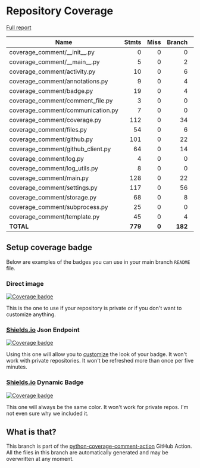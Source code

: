# Repository Coverage

[Full report](https://htmlpreview.github.io/?https://github.com/py-cov-action/python-coverage-comment-action/blob/python-coverage-comment-action-data/htmlcov/index.html)

| Name                                |    Stmts |     Miss |   Branch |   BrPart |    Cover |   Missing |
|------------------------------------ | -------: | -------: | -------: | -------: | -------: | --------: |
| coverage\_comment/\_\_init\_\_.py   |        0 |        0 |        0 |        0 |     100% |           |
| coverage\_comment/\_\_main\_\_.py   |        5 |        0 |        2 |        0 |     100% |           |
| coverage\_comment/activity.py       |       10 |        0 |        6 |        0 |     100% |           |
| coverage\_comment/annotations.py    |        9 |        0 |        4 |        0 |     100% |           |
| coverage\_comment/badge.py          |       19 |        0 |        4 |        0 |     100% |           |
| coverage\_comment/comment\_file.py  |        3 |        0 |        0 |        0 |     100% |           |
| coverage\_comment/communication.py  |        7 |        0 |        0 |        0 |     100% |           |
| coverage\_comment/coverage.py       |      112 |        0 |       34 |        0 |     100% |           |
| coverage\_comment/files.py          |       54 |        0 |        6 |        0 |     100% |           |
| coverage\_comment/github.py         |      101 |        0 |       22 |        0 |     100% |           |
| coverage\_comment/github\_client.py |       64 |        0 |       14 |        0 |     100% |           |
| coverage\_comment/log.py            |        4 |        0 |        0 |        0 |     100% |           |
| coverage\_comment/log\_utils.py     |        8 |        0 |        0 |        0 |     100% |           |
| coverage\_comment/main.py           |      128 |        0 |       22 |        0 |     100% |           |
| coverage\_comment/settings.py       |      117 |        0 |       56 |        0 |     100% |           |
| coverage\_comment/storage.py        |       68 |        0 |        8 |        0 |     100% |           |
| coverage\_comment/subprocess.py     |       25 |        0 |        0 |        0 |     100% |           |
| coverage\_comment/template.py       |       45 |        0 |        4 |        0 |     100% |           |
|                           **TOTAL** |  **779** |    **0** |  **182** |    **0** | **100%** |           |


## Setup coverage badge

Below are examples of the badges you can use in your main branch `README` file.

### Direct image

[![Coverage badge](https://raw.githubusercontent.com/py-cov-action/python-coverage-comment-action/python-coverage-comment-action-data/badge.svg)](https://htmlpreview.github.io/?https://github.com/py-cov-action/python-coverage-comment-action/blob/python-coverage-comment-action-data/htmlcov/index.html)

This is the one to use if your repository is private or if you don't want to customize anything.

### [Shields.io](https://shields.io) Json Endpoint

[![Coverage badge](https://img.shields.io/endpoint?url=https://raw.githubusercontent.com/py-cov-action/python-coverage-comment-action/python-coverage-comment-action-data/endpoint.json)](https://htmlpreview.github.io/?https://github.com/py-cov-action/python-coverage-comment-action/blob/python-coverage-comment-action-data/htmlcov/index.html)

Using this one will allow you to [customize](https://shields.io/endpoint) the look of your badge.
It won't work with private repositories. It won't be refreshed more than once per five minutes.

### [Shields.io](https://shields.io) Dynamic Badge

[![Coverage badge](https://img.shields.io/badge/dynamic/json?color=brightgreen&label=coverage&query=%24.message&url=https%3A%2F%2Fraw.githubusercontent.com%2Fpy-cov-action%2Fpython-coverage-comment-action%2Fpython-coverage-comment-action-data%2Fendpoint.json)](https://htmlpreview.github.io/?https://github.com/py-cov-action/python-coverage-comment-action/blob/python-coverage-comment-action-data/htmlcov/index.html)

This one will always be the same color. It won't work for private repos. I'm not even sure why we included it.

## What is that?

This branch is part of the
[python-coverage-comment-action](https://github.com/marketplace/actions/python-coverage-comment)
GitHub Action. All the files in this branch are automatically generated and may be
overwritten at any moment.